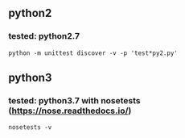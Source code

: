 ## python2
### tested: python2.7

```
python -m unittest discover -v -p 'test*py2.py'
```

## python3
### tested: python3.7 with nosetests (https://nose.readthedocs.io/)

```
nosetests -v
```
